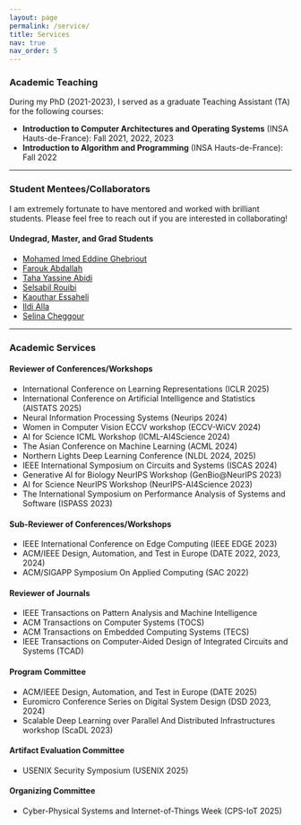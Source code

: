 ```yaml
---
layout: page
permalink: /service/
title: Services
nav: true
nav_order: 5
---
```


### Academic Teaching

During my PhD (2021-2023), I served as a graduate Teaching Assistant (TA) for the following courses:

- **Introduction to Computer Architectures and Operating Systems** (INSA Hauts-de-France): Fall 2021, 2022, 2023
- **Introduction to Algorithm and Programming** (INSA Hauts-de-France): Fall 2022

---

### Student Mentees/Collaborators

I am extremely fortunate to have mentored and worked with brilliant students. Please feel free to reach out if you are interested in collaborating!

#### Undegrad, Master, and Grad Students

- [Mohamed Imed Eddine Ghebriout](https://dz.linkedin.com/in/mohamed-imed-eddine-ghebriout-a4b9601b1)
- [Farouk Abdallah](https://www.linkedin.com/in/farouk-abdallah/)
- [Taha Yassine Abidi](https://www.linkedin.com/in/tahayacinabidi/)
- [Selsabil Rouibi](https://www.linkedin.com/in/selsabil-rouibi/)
- [Kaouthar Essaheli](https://www.linkedin.com/in/kaouthar-essaheli-78667921a/)
- [Ildi Alla](https://www.linkedin.com/in/ildi-alla-7268b2184/)
- [Selina Cheggour](https://fr.linkedin.com/in/selina-cheggour)


---

### Academic Services

#### Reviewer of Conferences/Workshops

- International Conference on Learning Representations (ICLR 2025)
- International Conference on Artificial Intelligence and Statistics (AISTATS 2025)
- Neural Information Processing Systems (Neurips 2024)
- Women in Computer Vision ECCV workshop (ECCV-WiCV 2024)
- AI for Science ICML Workshop (ICML-AI4Science 2024)
- The Asian Conference on Machine Learning (ACML 2024)
- Northern Lights Deep Learning Conference (NLDL 2024, 2025)
- IEEE International Symposium on Circuits and Systems (ISCAS 2024)
- Generative AI for Biology NeurIPS Workshop (GenBio@NeurIPS 2023)
- AI for Science NeurIPS Workshop (NeurIPS-AI4Science 2023)
- The International Symposium on Performance Analysis of Systems and Software (ISPASS 2023)

#### Sub-Reviewer of Conferences/Workshops

- IEEE International Conference on Edge Computing (IEEE EDGE 2023)
- ACM/IEEE Design, Automation, and Test in Europe (DATE 2022, 2023, 2024)
- ACM/SIGAPP Symposium On Applied Computing (SAC 2022)

#### Reviewer of Journals

- IEEE Transactions on Pattern Analysis and Machine Intelligence
- ACM Transactions on Computer Systems (TOCS)
- ACM Transactions on Embedded Computing Systems (TECS)
- IEEE Transactions on Computer-Aided Design of Integrated Circuits and Systems (TCAD)

#### Program Committee

- ACM/IEEE Design, Automation, and Test in Europe (DATE 2025)
- Euromicro Conference Series on Digital System Design (DSD 2023, 2024)
- Scalable Deep Learning over Parallel And Distributed Infrastructures workshop (ScaDL 2023)

#### Artifact Evaluation Committee

- USENIX Security Symposium (USENIX 2025)

#### Organizing Committee

- Cyber-Physical Systems and Internet-of-Things Week (CPS-IoT 2025)
